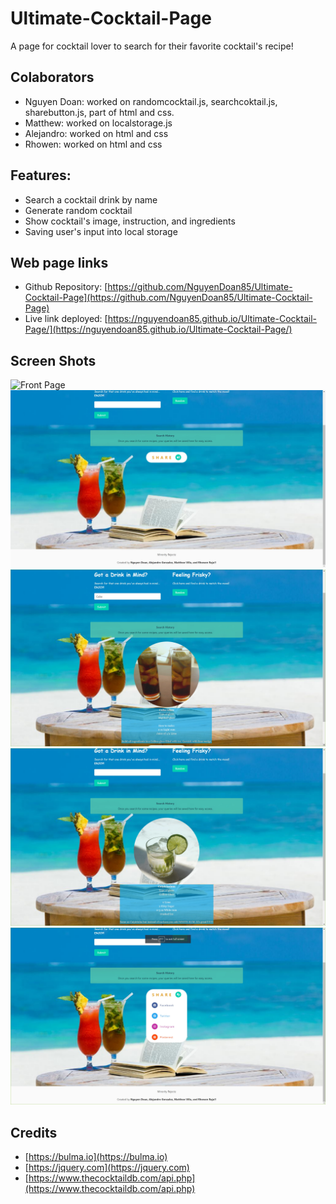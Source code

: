 # Ultimate-Cocktail-Page
A page for cocktail lover to search for their favorite cocktail's recipe!

## Colaborators

- Nguyen Doan: worked on randomcocktail.js, searchcoktail.js, sharebutton.js, part of html and css.
- Matthew: worked on localstorage.js
- Alejandro: worked on html and css
- Rhowen: worked on html and css

## Features:

- Search a cocktail drink by name
- Generate random cocktail
- Show cocktail's image, instruction, and ingredients
- Saving user's input into local storage

## Web page links

- Github Repository: [https://github.com/NguyenDoan85/Ultimate-Cocktail-Page](https://github.com/NguyenDoan85/Ultimate-Cocktail-Page)
- Live link deployed: [https://nguyendoan85.github.io/Ultimate-Cocktail-Page/](https://nguyendoan85.github.io/Ultimate-Cocktail-Page/)

## Screen Shots
![Front Page](./images/frontpage.jpg)
![Front Page Credit](./images/frontpagecredit.jpg)
![Search Cocktail](./images/SearchCocktail.jpg)
![Random Cocktail](./images/RandomCocktail.jpg)
![Share Button](./images/ShareButton.jpg)

## Credits

- [https://bulma.io](https://bulma.io)
- [https://jquery.com](https://jquery.com)
- [https://www.thecocktaildb.com/api.php](https://www.thecocktaildb.com/api.php)
